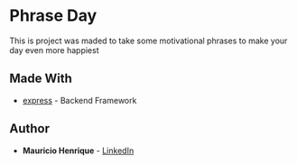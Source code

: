# Phrase Day

This is project was maded to take some motivational phrases to make your day even more happiest

## Made With

- [express](https://expressjs.com/) - Backend Framework

## Author

- **Mauricio Henrique** - [LinkedIn](https://www.linkedin.com/in/mauricio-henrique-1249b5154/)
